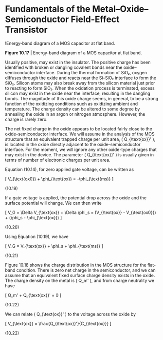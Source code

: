 # Fundamentals of the Metal–Oxide–Semiconductor Field-Effect Transistor

!Energy-band diagram of a MOS capacitor at flat band.

**Figure 10.17** | Energy-band diagram of a MOS capacitor at flat band.

Usually positive, may exist in the insulator. The positive charge has been identified with broken or dangling covalent bonds near the oxide–semiconductor interface. During the thermal formation of SiO₂, oxygen diffuses through the oxide and reacts near the Si–SiO₂ interface to form the SiO₂. Silicon atoms may also break away from the silicon material just prior to reacting to form SiO₂. When the oxidation process is terminated, excess silicon may exist in the oxide near the interface, resulting in the dangling bonds. The magnitude of this oxide charge seems, in general, to be a strong function of the oxidizing conditions such as oxidizing ambient and temperature. The charge density can be altered to some degree by annealing the oxide in an argon or nitrogen atmosphere. However, the charge is rarely zero.

The net fixed charge in the oxide appears to be located fairly close to the oxide–semiconductor interface. We will assume in the analysis of the MOS structure that an equivalent trapped charge per unit area, \( Q_{\text{ox}}' \), is located in the oxide directly adjacent to the oxide–semiconductor interface. For the moment, we will ignore any other oxide-type charges that may exist in the device. The parameter \( Q_{\text{ox}}' \) is usually given in terms of number of electronic charges per unit area.

Equation (10.14), for zero applied gate voltage, can be written as

\[
V_{\text{ox0}} + \phi_{\text{ox}} = -\phi_{\text{ms}}
\]

(10.19)

If a gate voltage is applied, the potential drop across the oxide and the surface potential will change. We can then write

\[
V_G = \Delta V_{\text{ox}} + \Delta \phi_s = (V_{\text{ox}} - V_{\text{ox0}}) + (\phi_s - \phi_{\text{ox}})
\]

(10.20)

Using Equation (10.19), we have

\[
V_G = V_{\text{ox}} + \phi_s + \phi_{\text{ms}}
\]

(10.21)

Figure 10.18 shows the charge distribution in the MOS structure for the flat-band condition. There is zero net charge in the semiconductor, and we can assume that an equivalent fixed surface charge density exists in the oxide. The charge density on the metal is \( Q_m' \), and from charge neutrality we have

\[
Q_m' + Q_{\text{ox}}' = 0
\]

(10.22)

We can relate \( Q_{\text{ox}}' \) to the voltage across the oxide by

\[
V_{\text{ox}} = \frac{Q_{\text{ox}}'}{C_{\text{ox}}}
\]

(10.23)